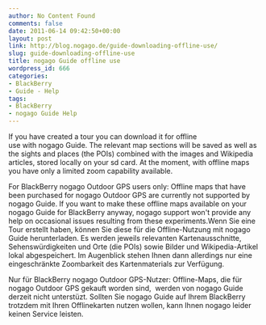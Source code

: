 ```yaml
---
author: No Content Found
comments: false
date: 2011-06-14 09:42:50+00:00
layout: post
link: http://blog.nogago.de/guide-downloading-offline-use/
slug: guide-downloading-offline-use
title: nogago Guide offline use
wordpress_id: 666
categories:
- BlackBerry
- Guide - Help
tags:
- BlackBerry
- nogago Guide Help
---
```


If you have created a tour you can download it for offline use with nogago Guide. The relevant map sections will be saved as well as the sights and places (the POIs) combined with the images and Wikipedia articles, stored locally on your sd card. At the moment, with offline maps you have only a limited zoom capability available.

For BlackBerry nogago Outdoor GPS users only:
Offline maps that have been purchased for nogago Outdoor GPS are currently not supported by nogago Guide. If you want to make these offline maps available on your nogago Guide for BlackBerry anyway, nogago support won't provide any help on occasional issues resulting from these experiments.Wenn Sie eine Tour erstellt haben, können Sie diese für die Offline-Nutzung mit nogago Guide herunterladen. Es werden jeweils relevanten Kartenausschnitte, Sehenswürdigkeiten und Orte (die POIs) sowie Bilder und Wikipedia-Artikel lokal abgespeichert. Im Augenblick stehen Ihnen dann allerdings nur eine eingeschränkte Zoombarkeit des Kartenmaterials zur Verfügung.

Nur für BlackBerry nogago Outdoor GPS-Nutzer:
Offline-Maps, die für nogago Outdoor GPS gekauft worden sind,  werden von nogago Guide derzeit nicht unterstüzt. Sollten Sie nogago Guide auf Ihrem BlackBerry trotzdem mit Ihren Offlinekarten nutzen wollen, kann Ihnen nogago leider keinen Service leisten.
